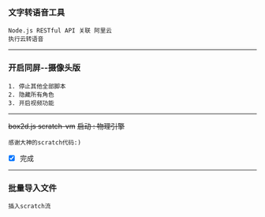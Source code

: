 ### 文字转语音工具 
	Node.js RESTful API 关联 阿里云
	执行云转语音
-----------------
### 开启同屏--摄像头版
	1. 停止其他全部脚本
	2. 隐藏所有角色
	3. 开启视频功能
-----------------

~~box2d.js scratch-vm~~
~~启动 : 物理引擎~~

	感谢大神的scratch代码:)
- [x] 完成
-----------------
### 批量导入文件
	插入scratch流